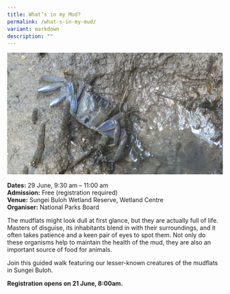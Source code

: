 ```yaml
---
title: What’s in my Mud?
permalink: /what-s-in-my-mud/
variant: markdown
description: ""
---
```

![Whats in my Mud?](/images/Tours/Whats_in_my_Mud_SBWR.png)

**Dates:** 29 June, 9:30 am – 11:00 am<br>
**Admission:** Free (registration required) <br>
**Venue:** Sungei Buloh Wetland Reserve, Wetland Centre<br>
**Organiser:** National Parks Board

The mudflats might look dull at first glance, but they are actually full of life. Masters of disguise, its inhabitants blend in with their surroundings, and it often takes patience and a keen pair of eyes to spot them. Not only do these organisms help to maintain the health of the mud, they are also an important source of food for animals.&nbsp;&nbsp;

Join this guided walk featuring our lesser-known creatures of the mudflats in Sungei Buloh.

**Registration opens on 21 June, 8:00am.**<br>
<a class="btn-link" target="_blank" href="https://beta.nparks.gov.sg/visit/events/event-detail/SBWM0008/360_What-s-in-my-Mud">
	<img src="/images/gogreensg_website-32.png">
</a>

<style>
	.btn-link {
		display: none;
	}
	a.btn-link[target="_blank"]:after {
	display: none;
}
	.btn-link > img {
		width: 100%;
	}
	
</style>